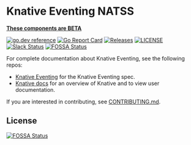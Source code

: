 # Knative Eventing NATSS

**[These components are BETA](https://github.com/knative/community/tree/main/mechanics/MATURITY-LEVELS.md)**

[![go.dev reference](https://img.shields.io/badge/go.dev-reference-007d9c?logo=go&logoColor=white)](https://pkg.go.dev/knative.dev/eventing-natss)
[![Go Report Card](https://goreportcard.com/badge/knative/eventing-contrib)](https://goreportcard.com/report/knative/eventing-contrib)
[![Releases](https://img.shields.io/github/release-pre/knative/eventing-contrib.svg)](https://github.com/knative-sandbox/eventing-natss/releases)
[![LICENSE](https://img.shields.io/github/license/knative/eventing-contrib.svg)](https://github.com/knative-sandbox/eventing-natss/blob/master/LICENSE)
[![Slack Status](https://img.shields.io/badge/slack-join_chat-white.svg?logo=slack&style=social)](https://knative.slack.com)
[![FOSSA Status](https://app.fossa.com/api/projects/git%2Bgithub.com%2Fknative-extensions%2Feventing-natss.svg?type=shield)](https://app.fossa.com/projects/git%2Bgithub.com%2Fknative-extensions%2Feventing-natss?ref=badge_shield)

For complete documentation about Knative Eventing, see the following repos:

- [Knative Eventing](https://www.knative.dev/docs/eventing/) for the Knative
  Eventing spec.
- [Knative docs](https://www.knative.dev/docs/) for an overview of Knative and
  to view user documentation.

If you are interested in contributing, see [CONTRIBUTING.md](./CONTRIBUTING.md).


## License
[![FOSSA Status](https://app.fossa.com/api/projects/git%2Bgithub.com%2Fknative-extensions%2Feventing-natss.svg?type=large)](https://app.fossa.com/projects/git%2Bgithub.com%2Fknative-extensions%2Feventing-natss?ref=badge_large)